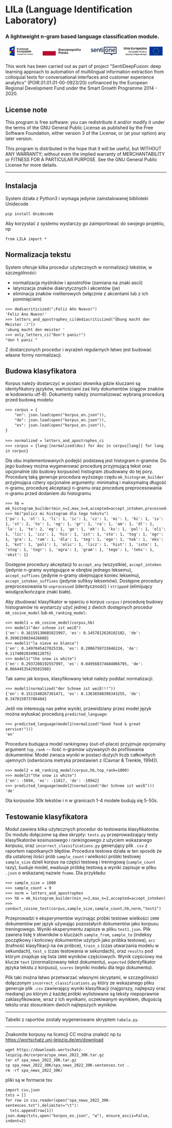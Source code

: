# LILa (Language Identification Laboratory)
### A lightweight n-gram based language classification module.


![footer](/stopka.jpeg?raw=true "ERDF, PL, SentiOne, EU")

This work has been carried out as part of project "SentiDeepFusion: deep learning approach to automation of multilingual information extraction from colloquial texts for conversational interfaces and customer experience analytics" (POIR.01.01.01-00-0923/20) cofinanced by the European Regional Development Fund under the Smart Growth Programme 2014 - 2020.

## License note

This program is free software: you can redistribute it and/or modify it under the terms of the GNU General Public License as published by the Free Software Foundation, either version 3 of the License, or (at your option) any later version.

This program is distributed in the hope that it will be useful, but WITHOUT ANY WARRANTY; without even the implied warranty of MERCHANTABILITY or FITNESS FOR A PARTICULAR PURPOSE. See the GNU General Public License for more details.

---

## Instalacja

System działa z Python3 i wymaga jedynie zainstalowanej biblioteki Unidecode
```
pip install Unidecode
```

Aby korzystać z systemu wystarczy go zaimportować do swojego projektu, np
```
from LILA import *
```

## Normalizacja tekstu
System oferuje kilka procedur użytecznych w normalizacji tekstów, w szczególności:
- normalizacja myślników i apostrofów (zamiana na znaki ascii)
- latynizacja znaków diakrytycznych i akcentów (jw)
- eliminacja znaków nieliterowych (włącznie z akcentami lub z ich pominięciem)

```
>>> dediacriticized("¡Feliz Año Nuevo!")
'Feliz Ano Nuevo!'
>>> letters_and_apostrophes_ci(dediacriticized("Übung macht den Meister :)"))
'ubung macht den meister '
>>> only_letters_ci("Don't panic!")
"don t panic "
```

Z dostarczonych procedur i wyrażeń regularnych łatwo jest budować własne formy normalizacji.


## Budowa klasyfikatora

Korpus należy dostarczyć w postaci słownika gdzie kluczami są identyfikatory języków, wartościami zaś listy dokumentów (ciągów znaków w kodowaniu utf-8).
Dokumenty należy znormalizować wybraną procedurą przed budową modelu:
```
>>> corpus = {
    "en": json.load(open("korpus_en.json")),
    "de": json.load(open("korpus_en.json")),
    "es": json.load(open("korpus_en.json")),
}

>>> normalized = letters_and_apostrophes_ci
>>> corpus = {lang:[normalized(doc) for doc in corpus[lang]] for lang in corpus}
```

Dla obu implementowanych podejść podstawą jest histogram n-gramów. Do jego budowy można wygenerować procedurę przyjmującą tekst oraz opcjonalnie (do budowy korpusów) histogram zbudowany do tej pory. Procedurę taką generuje procedura wyższego rzędu `mk_histogram_builder` przyjmująca cztery opcjonalne argumenty: minimalną i maksymalną długość n-gramu, procedurę akceptacji n-gramu oraz procedurę preprocesowania n-gramu przed dodaniem do histogramu
```
>>> hb = mk_histogram_builder(min_n=2,max_n=4,accepted=accept_intoken,processed=stripped)
>>> hb("policz mi histogram dla tego tekstu")
{'po': 1, 'ol': 1, 'li': 1, 'ic': 1, 'cz': 1, 'mi': 1, 'hi': 1, 'is': 1, 'st': 2, 'to': 1, 'og': 1, 'gr': 1, 'ra': 1, 'am': 1, 'dl': 1, 'la': 1, 'te': 2, 'eg': 1, 'go': 1, 'ek': 1, 'ks': 1, 'pol': 1, 'oli': 1, 'lic': 1, 'icz': 1, 'his': 1, 'ist': 1, 'sto': 1, 'tog': 1, 'ogr': 1, 'gra': 1, 'ram': 1, 'dla': 1, 'teg': 1, 'ego': 1, 'tek': 1, 'eks': 1, 'kst': 1, 'poli': 1, 'olic': 1, 'licz': 1, 'hist': 1, 'isto': 1, 'stog': 1, 'togr': 1, 'ogra': 1, 'gram': 1, 'tego': 1, 'teks': 1, 'ekst': 1}
```

Dostępne procedury akceptacji to `accept_any` (wszystkie), `accept_intoken` (jedynie n-gramy występujące w obrębie jednego leksemu), `accept_suffixes` (jedynie n-gramy obejmujące koniec leksemu), `accept_intoken_suffixes` (jedynie sufiksy leksemów). Dostępne procedury preprocesowania to `unprocessed` (identyczność) i `stripped` (elimijuący wiodące/kończące znaki białe).

Aby zbudować klasyfikator w oparciu o korpus `corpus` i procedurę budowy histogramów `hb` wystarczy użyć jednej z dwóch dostępnych procedur `mk_cosine_model` lub `mk_ranking_model`:
```
>>> model1 = mk_cosine_model(corpus,hb)
>>> model1("der schnee ist weiß")
{'en': 0.16159130685823997, 'es': 0.1457812620102102, 'de': 0.3696150834426688}
>>> model1("la nieve es blanca")
{'en': 0.1497045427025336, 'es': 0.2006750733646224, 'de': 0.11740020349012875}
>>> model1("the snow is white")
{'en': 0.2937208192557997, 'es': 0.049568374684066795, 'de': 0.06644535429581588}
```
Tak samo jak korpus, klasyfikowany tekst należy poddać normalizacji:
```
>>> model1(normalized("der Schnee ist weiß!!!"))
{'en': 0.1511548267361471, 'es': 0.13636588396343255, 'de': 0.347015073786404}
```
Jeśli nie interesują nas pełne wyniki, przewidziany przez model język można wyłuskać procedurą  `predicted_language`:
```
>>> predicted_language(model1(normalized("Good food & great service!")))
'en'
```

Procedura budująca model rankingowy (out-of-place) przyjmuje opcjonalny argument `top_rank` -- ilość n-gramów używanych do profilowania dokumentów. Model zwraca wyniki w postaci dużych liczb całkowitych ujemnych (odwrócona metryka przestawień z (Cavnar & Trenkle, 1994)).
```
>>> model2 = mk_ranking_model(corpus,hb,top_rank=1000)
>>> model2("the snow is white")
{'en': -5694, 'es': -11817, 'de': -10942}
>>> predicted_language(model2(normalized("der Schnee ist weiß")))
'de'
```

Dla korpusów 30k tekstów i n w granicach 1-4 modele budują się 5-50s.



## Testowanie klasyfikatora

Moduł zawiera kilka użytecznych procedur do testowania klasyfikatorów. Do modułu dołączone są dwa skrypty: `tests.py` przeprowadzający testy klasyfikatorów kosinusowego i rankingowego z użyciem wskazanego korpusu, oraz `incorrect_classifications.py` generujący plik `.csv` z raportem napotkanych błędów.
Procedura testowa działa w ten sposób że dla ustalonej ilości prób `sample_count` i wielkości próbki testowej `sample_size` dzieli korpus na części testową i treningową (`sample_count` razy), buduje model, ewaluuje próbkę testową a wyniki zapisuje w pliku `.json` o wskazanej nazwie `fname`.
Dla przykładu:

```
>>> sample_size = 1000
>>> sample_count = 9
>>> norm = letters_and_apostrophes
>>> hb = mk_histogram_builder(min_n=2,max_n=2,accepted=accept_intoken)
>>> conduct_cosine_test(corpus,sample_size,sample_count,hb,norm,"test1")
```
Przeprowadzi `9` eksperymentów wycinając próbki testowe wielkości `1000` dokumentów per język używając pozostałych dokumentów jako korpusu treningowego. Wyniki eksperymentu zapisze w pliku `test1.json`. Plik zawiera listę `9` słowników o kluczach `sample_from`, `sample_to` (indeksy początkowy i końcowy dokumentów użytych jako próbka testowa), `acc` (trafność klasyfikacji na ów próbce), `train_s` (czas utwarzania modelu w sekundach), `test_s` (czas testowania w sekundach), oraz `results` pod którym znajduje się lista `1000` wyników częściowych.
Wynik częściowy ma klucze `text` (znormalizowany tekst dokumentu), `expected` (identyfikator języka tekstu z korpusu), `scores` (wyniki modelu dla tego dokumentu).

Plik taki można łatwo przetwarzać własnymi skryptami, w szczególności dołączonym `incorrect_classifications.py` który ze wskazanego pliku generuje plik `.csv` zawierający wyniki klasyfikacji (najgorszy, najlepszy oraz medianę) po którym z każdej próbki wylistowane są teksty niepoprawnie zaklasyfikowane, wraz z ich wynikami, oczekiwanym wynikiem, długością tekstu oraz stosunkiem dwóch najlepszych wyników.

---

Tabelki z raportów zostały wygenerowane skryptem `tabela.py`.

---

Znakomite korpusy na licencji CC można znaleźć np tu https://wortschatz.uni-leipzig.de/en/download

```
wget https://downloads.wortschatz-leipzig.de/corpora/spa_news_2022_30K.tar.gz
tar xf spa_news_2022_30K.tar.gz
cp spa_news_2022_30K/spa_news_2022_30K-sentences.txt .
rm -rf spa_news_2022_30K/
```

pliki są w formacie tsv
```
import csv,json
txts = []
for row in csv.reader(open("spa_news_2022_30K-sentences.txt"),delimiter="\t"):
  txts.append(row[1])
json.dump(txts,open("korpus_es.json", "w"), ensure_ascii=False, indent=2)
```

